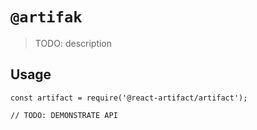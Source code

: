 # `@artifak`

> TODO: description

## Usage

```
const artifact = require('@react-artifact/artifact');

// TODO: DEMONSTRATE API
```
